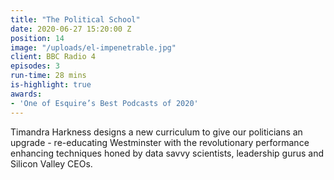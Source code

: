 ```yaml
---
title: "The Political School"
date: 2020-06-27 15:20:00 Z
position: 14
image: "/uploads/el-impenetrable.jpg"
client: BBC Radio 4
episodes: 3
run-time: 28 mins
is-highlight: true
awards:
- 'One of Esquire’s Best Podcasts of 2020'
---
```


Timandra Harkness designs a new curriculum to give our politicians an upgrade - re-educating Westminster with the revolutionary performance enhancing techniques honed by data savvy scientists, leadership gurus and Silicon Valley CEOs. 